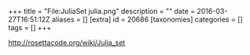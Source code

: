 +++
title = "File:JuliaSet julia.png"
description = ""
date = 2016-03-27T16:51:12Z
aliases = []
[extra]
id = 20686
[taxonomies]
categories = []
tags = []
+++

http://rosettacode.org/wiki/Julia_set
